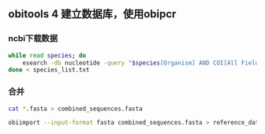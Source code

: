 ## obitools 4 建立数据库，使用obipcr
### ncbi下载数据
```bash
while read species; do
    esearch -db nucleotide -query "$species[Organism] AND COI[All Fields]" | efetch -format fasta > "${species// /_}_COI.fasta" || echo "No COI sequences found for $species"
done < species_list.txt
```
### 合并
```bash
cat *.fasta > combined_sequences.fasta
```

```bash
obiimport --input-format fasta combined_sequences.fasta > reference_data.obi
```

